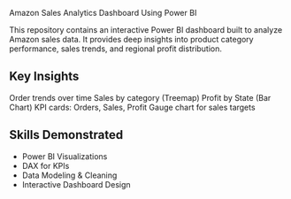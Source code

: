 Amazon Sales Analytics Dashboard Using Power BI

This repository contains an interactive Power BI dashboard built to analyze Amazon sales data.
It provides deep insights into product category performance, sales trends, and regional profit distribution.

## Key Insights
  Order trends over time
  Sales by category (Treemap)
  Profit by State (Bar Chart)
  KPI cards: Orders, Sales, Profit
  Gauge chart for sales targets

## Skills Demonstrated
- Power BI Visualizations
- DAX for KPIs
- Data Modeling & Cleaning
- Interactive Dashboard Design



